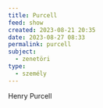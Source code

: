 ```yaml
---
title: Purcell
feed: show
created: 2023-08-21 20:35
date: 2023-08-27 08:33
permalink: purcell
subject:
  - zenetöri
type:
  - személy
---
```


Henry Purcell
